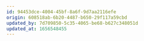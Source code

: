```yaml
---
id: 94453dce-4004-45bf-8a6f-9d7aa2116efe
origin: 608518ab-6b20-4487-b650-29f117a59cbd
updated_by: 7d709850-5c35-4065-be68-b627c348051d
updated_at: 1656548455
---
```

